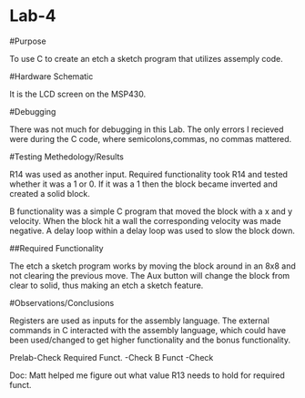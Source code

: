 Lab-4
==================
#Purpose

To use C to create an etch a sketch program that utilizes assemply code.

#Hardware Schematic

It is the LCD screen on the MSP430.

#Debugging

There was not much for debugging in this Lab. The only errors I recieved were during the C code, where semicolons,commas, no commas mattered.

#Testing Methedology/Results

R14 was used as another input. Required functionality took R14 and tested whether it was a 1 or 0. If it was a 1 then the block became inverted and created a solid block.

B functionality was a simple C program that moved the block with a x and y velocity. When the block hit a wall the corresponding velocity was made negative. A delay loop within a delay loop was used to slow the block down.

##Required Functionality

The etch a sketch program works by moving the block around in an 8x8 and not clearing the previous move. The Aux button will change the block from clear to solid, thus making an etch a sketch feature.

#Observations/Conclusions

Registers are used as inputs for the assembly language. The external commands in C interacted with the assembly language, which could have been used/changed to get higher functionality and the bonus functionality.

Prelab-Check
Required Funct. -Check
B Funct -Check

Doc: Matt helped me figure out what value R13 needs to hold for required funct.


